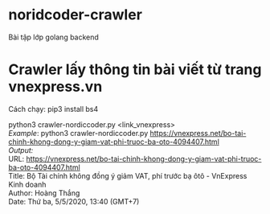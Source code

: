 # noridcoder-crawler
Bài tập lớp golang backend
# Crawler lấy thông tin bài viết từ trang vnexpress.vn
Cách chạy: 
pip3 install bs4

python3 crawler-nordiccoder.py <link_vnexpress>  
*Example*: python3 crawler-nordiccoder.py https://vnexpress.net/bo-tai-chinh-khong-dong-y-giam-vat-phi-truoc-ba-oto-4094407.html  
*Output:*  
URL: https://vnexpress.net/bo-tai-chinh-khong-dong-y-giam-vat-phi-truoc-ba-oto-4094407.html  
Title: Bộ Tài chính không đồng ý giảm VAT, phí trước bạ ôtô - VnExpress Kinh doanh  
Author: Hoàng Thắng  
Date: Thứ ba, 5/5/2020, 13:40 (GMT+7)  
